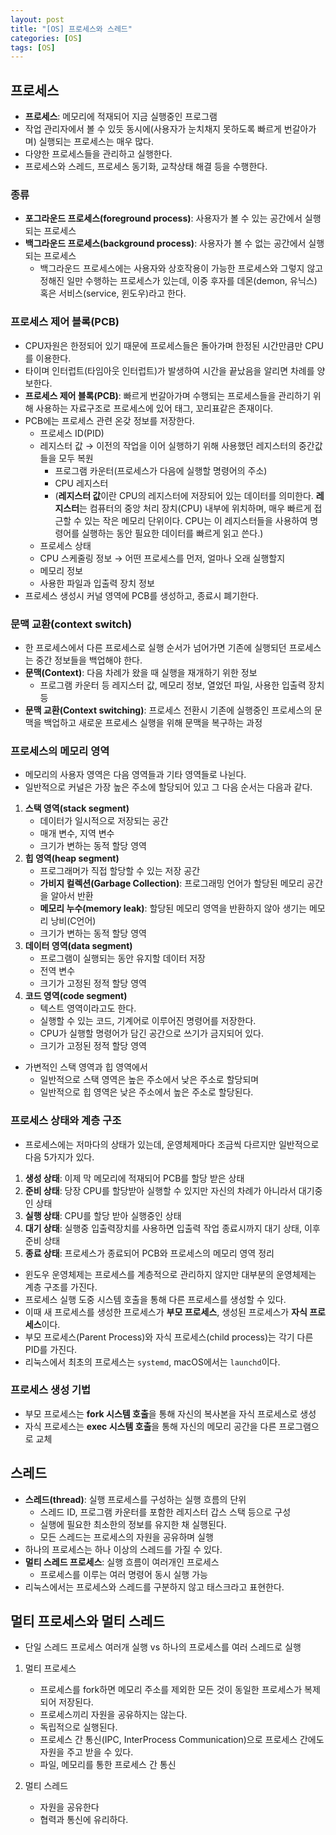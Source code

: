```yaml
---
layout: post
title: "[OS] 프로세스와 스레드"
categories: [OS]
tags: [OS]
---
```


## 프로세스

- **프로세스**: 메모리에 적재되어 지금 실행중인 프로그램
- 작업 관리자에서 볼 수 있듯 동시에(사용자가 눈치채지 못하도록 빠르게 번갈아가며) 실행되는 프로세스는 매우 많다.
- 다양한 프로세스들을 관리하고 실행한다.
- 프로세스와 스레드, 프로세스 동기화, 교착상태 해결 등을 수행한다.

### 종류

- **포그라운드 프로세스(foreground process)**: 사용자가 볼 수 있는 공간에서 실행되는 프로세스
- **백그라운드 프로세스(background process)**: 사용자가 볼 수 없는 공간에서 실행되는 프로세스
  - 백그라운드 프로세스에는 사용자와 상호작용이 가능한 프로세스와 그렇지 않고 정해진 일만 수행하는 프로세스가 있는데, 이중 후자를 데몬(demon, 유닉스) 혹은 서비스(service, 윈도우)라고 한다.

### 프로세스 제어 블록(PCB)

- CPU자원은 한정되어 있기 때문에 프로세스들은 돌아가며 한정된 시간만큼만 CPU를 이용한다.
- 타이며 인터럽트(타임아웃 인터럽트)가 발생하여 시간을 끝났음을 알리면 차례를 양보한다.
- **프로세스 제어 블록(PCB)**: 빠르게 번갈아가며 수행되는 프로세스들을 관리하기 위해 사용하는 자료구조로 프로세스에 있어 태그, 꼬리표같은 존재이다.
- PCB에는 프로세스 관련 온갖 정보를 저장한다.
  - 프로세스 ID(PID)
  - 레지스터 값 → 이전의 작업을 이어 실행하기 위해 사용했던 레지스터의 중간값들을 모두 복원
    - 프로그램 카운터(프로세스가 다음에 실행할 명령어의 주소)
    - CPU 레지스터
    - (**레지스터 값**이란 CPU의 레지스터에 저장되어 있는 데이터를 의미한다. **레지스터**는 컴퓨터의 중앙 처리 장치(CPU) 내부에 위치하며, 매우 빠르게 접근할 수 있는 작은 메모리 단위이다. CPU는 이 레지스터들을 사용하여 명령어를 실행하는 동안 필요한 데이터를 빠르게 읽고 쓴다.)
  - 프로세스 상태
  - CPU 스케줄링 정보 → 어떤 프로세스를 먼저, 얼마나 오래 실행할지
  - 메모리 정보
  - 사용한 파일과 입출력 장치 정보
- 프로세스 생성시 커널 영역에 PCB를 생성하고, 종료시 폐기한다.

### 문맥 교환(context switch)

- 한 프로세스에서 다른 프로세스로 실행 순서가 넘어가면 기존에 실행되던 프로세스는 중간 정보들을 백업해야 한다.
- **문맥(Context)**: 다음 차례가 왔을 때 실행을 재개하기 위한 정보
  - 프로그램 카운터 등 레지스터 값, 메모리 정보, 열었던 파일, 사용한 입출력 장치 등
- **문맥 교환(Context switching)**: 프로세스 전환시 기존에 실행중인 프로세스의 문맥을 백업하고 새로운 프로세스 실행을 위해 문맥을 복구하는 과정

### 프로세스의 메모리 영역

- 메모리의 사용자 영역은 다음 영역들과 기타 영역들로 나뉜다.
- 일반적으로 커널은 가장 높은 주소에 할당되어 있고 그 다음 순서는 다음과 같다.

1. **스택 영역(stack segment)**
   - 데이터가 일시적으로 저장되는 공간
   - 매개 변수, 지역 변수
   - 크기가 변하는 동적 할당 영역
2. **힙 영역(heap segment)**
   - 프로그래머가 직접 할당할 수 있는 저장 공간
   - **가비지 컬렉션(Garbage Collection)**: 프로그래밍 언어가 할당된 메모리 공간을 알아서 반환
   - **메모리 누수(memory leak)**: 할당된 메모리 영역을 반환하지 않아 생기는 메모리 낭비(C언어)
   - 크기가 변하는 동적 할당 영역
3. **데이터 영역(data segment)**
   - 프로그램이 실행되는 동안 유지할 데이터 저장
   - 전역 변수
   - 크기가 고정된 정적 할당 영역
4. **코드 영역(code segment)**
   - 텍스트 영역이라고도 한다.
   - 실행할 수 있는 코드, 기계어로 이루어진 명령어를 저장한다.
   - CPU가 실행할 명령어가 담긴 공간으로 쓰기가 금지되어 있다.
   - 크기가 고정된 정적 할당 영역

- 가변적인 스택 영역과 힙 영역에서
  - 일반적으로 스택 영역은 높은 주소에서 낮은 주소로 할당되며
  - 일반적으로 힙 영역은 낮은 주소에서 높은 주소로 할당된다.

### 프로세스 상태와 계층 구조

- 프로세스에는 저마다의 상태가 있는데, 운영체제마다 조금씩 다르지만 일반적으로 다음 5가지가 있다.

1. **생성 상태**: 이제 막 메모리에 적재되어 PCB를 할당 받은 상태
2. **준비 상태**: 당장 CPU를 할당받아 실행할 수 있지만 자신의 차례가 아니라서 대기중인 상태
3. **실행 상태**: CPU를 할당 받아 실행중인 상태
4. **대기 상태**: 실행중 입출력장치를 사용하면 입출력 작업 종료시까지 대기 상태, 이후 준비 상태
5. **종료 상태**: 프로세스가 종료되어 PCB와 프로세스의 메모리 영역 정리

- 윈도우 운영체제는 프로세스를 계층적으로 관리하지 않지만 대부분의 운영체제는 계층 구조를 가진다.
- 프로세스 실행 도중 시스템 호출을 통해 다른 프로세스를 생성할 수 있다.
- 이때 새 프로세스를 생성한 프로세스가 **부모 프로세스**, 생성된 프로세스가 **자식 프로세스**이다.
- 부모 프로세스(Parent Process)와 자식 프로세스(child process)는 각기 다른 PID를 가진다.
- 리눅스에서 최초의 프로세스는 `systemd`, macOS에서는 `launchd`이다.

### 프로세스 생성 기법

- 부모 프로세스는 **fork 시스템 호출**을 통해 자신의 복사본을 자식 프로세스로 생성
- 자식 프로세스는 **exec 시스템 호출**을 통해 자신의 메모리 공간을 다른 프로그램으로 교체

## 스레드

- **스레드(thread)**: 실행 프로세스를 구성하는 실행 흐름의 단위
  - 스레드 ID, 프로그램 카운터를 포함한 레지스터 갑스 스택 등으로 구성
  - 실행에 필요한 최소한의 정보를 유지한 채 실행된다.
  - 모든 스레드는 프로세스의 자원을 공유하며 실행
- 하나의 프로세스는 하나 이상의 스레드를 가질 수 있다.
- **멀티 스레드 프로세스**: 실행 흐름이 여러개인 프로세스
  - 프로세스를 이루는 여러 명령어 동시 실행 가능
- 리눅스에서는 프로세스와 스레드를 구분하지 않고 태스크라고 표현한다.

## 멀티 프로세스와 멀티 스레드

- 단일 스레드 프로세스 여러개 실행 vs 하나의 프로세스를 여러 스레드로 실행

1. 멀티 프로세스

   - 프로세스를 fork하면 메모리 주소를 제외한 모든 것이 동일한 프로세스가 복제되어 저장된다.
   - 프로세스끼리 자원을 공유하지는 않는다.
   - 독립적으로 실행된다.
   - 프로세스 간 통신(IPC, InterProcess Communication)으로 프로세스 간에도 자원을 주고 받을 수 있다.
   - 파일, 메모리를 통한 프로세스 간 통신

2. 멀티 스레드

   - 자원을 공유한다
   - 협력과 통신에 유리하다.
